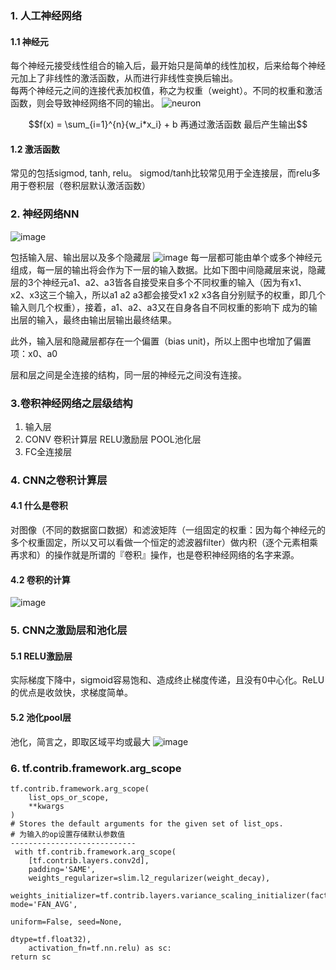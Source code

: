 ### 1. 人工神经网络
#### 1.1 神经元
每个神经元接受线性组合的输入后，最开始只是简单的线性加权，后来给每个神经元加上了非线性的激活函数，从而进行非线性变换后输出。  
每两个神经元之间的连接代表加权值，称之为权重（weight）。不同的权重和激活函数，则会导致神经网络不同的输出。
![neuron](https://encrypted-tbn0.gstatic.com/images?q=tbn:ANd9GcQyvr2leOsUoInOk95OXchRPHrYptmI3gYE-lJN_sEQIjrQhnR-)
```math
f(x) = \sum_{i=1}^{n}{w_i*x_i} + b
再通过激活函数
最后产生输出
```

#### 1.2 激活函数
常见的包括sigmod, tanh, relu。
sigmod/tanh比较常见用于全连接层，而relu多用于卷积层（卷积层默认激活函数）

### 2. 神经网络NN
![image](https://cdn-images-1.medium.com/max/1200/1*CcQPggEbLgej32mVF2lalg.png)

包括输入层、输出层以及多个隐藏层
![image](https://cdn-images-1.medium.com/max/1600/1*7QYEGFnWvharpRe5-k3T6A.jpeg)
每一层都可能由单个或多个神经元组成，每一层的输出将会作为下一层的输入数据。比如下图中间隐藏层来说，隐藏层的3个神经元a1、a2、a3皆各自接受来自多个不同权重的输入（因为有x1、x2、x3这三个输入，所以a1 a2 a3都会接受x1 x2 x3各自分别赋予的权重，即几个输入则几个权重），接着，a1、a2、a3又在自身各自不同权重的影响下 成为的输出层的输入，最终由输出层输出最终结果。

此外，输入层和隐藏层都存在一个偏置（bias unit)，所以上图中也增加了偏置项：x0、a0

层和层之间是全连接的结构，同一层的神经元之间没有连接。

### 3.卷积神经网络之层级结构
1. 输入层
2. CONV 卷积计算层 RELU激励层 POOL池化层 
3. FC全连接层


### 4. CNN之卷积计算层
#### 4.1 什么是卷积
对图像（不同的数据窗口数据）和滤波矩阵（一组固定的权重：因为每个神经元的多个权重固定，所以又可以看做一个恒定的滤波器filter）做内积（逐个元素相乘再求和）的操作就是所谓的『卷积』操作，也是卷积神经网络的名字来源。

#### 4.2 卷积的计算
![image](http://x-wei.github.io/images/Ng_DLMooc_c4wk1/pasted_image001.png)

### 5. CNN之激励层和池化层
#### 5.1 RELU激励层
实际梯度下降中，sigmoid容易饱和、造成终止梯度传递，且没有0中心化。ReLU的优点是收敛快，求梯度简单。

#### 5.2 池化pool层
池化，简言之，即取区域平均或最大
![image](http://cs231n.github.io/assets/cnn/maxpool.jpeg)

### 6. tf.contrib.framework.arg_scope
```
tf.contrib.framework.arg_scope(
    list_ops_or_scope,
    **kwargs
)
# Stores the default arguments for the given set of list_ops.
# 为输入的op设置存储默认参数值
----------------------------
 with tf.contrib.framework.arg_scope(
    [tf.contrib.layers.conv2d],
    padding='SAME',
    weights_regularizer=slim.l2_regularizer(weight_decay),
    weights_initializer=tf.contrib.layers.variance_scaling_initializer(factor=1.0, mode='FAN_AVG',
                                                                        uniform=False, seed=None,
                                                                        dtype=tf.float32),
    activation_fn=tf.nn.relu) as sc:
return sc
```